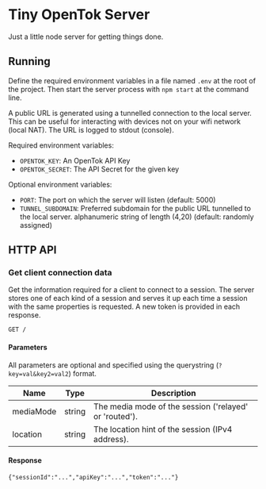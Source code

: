 # Tiny OpenTok Server

Just a little node server for getting things done.

## Running

Define the required environment variables in a file named `.env` at the root of the project. Then
start the server process with `npm start` at the command line.

A public URL is generated using a tunnelled connection to the local server. This can be useful for
interacting with devices not on your wifi network (local NAT). The URL is logged to stdout (console).

Required environment variables:
  *  `OPENTOK_KEY`: An OpenTok API Key
  *  `OPENTOK_SECRET`: The API Secret for the given key

Optional environment variables:
  *  `PORT`: The port on which the server will listen (default: 5000)
  *  `TUNNEL_SUBDOMAIN`: Preferred subdomain for the public URL tunnelled to the local server.
  alphanumeric string of length (4,20) (default: randomly assigned)

## HTTP API

### Get client connection data

Get the information required for a client to connect to a session. The server stores one of each
kind of a session and serves it up each time a session with the same properties is requested. A new
token is provided in each response.

```
GET /
```

#### Parameters

All parameters are optional and specified using the querystring (`?key=val&key2=val2`) format.

| Name      | Type      | Description                                                     |
|-----------|-----------|-----------------------------------------------------------------|
| mediaMode | string    | The media mode of the session ('relayed' or 'routed').          |
| location  | string    | The location hint of the session (IPv4 address).                |


#### Response

```
{"sessionId":"...","apiKey":"...","token":"..."}
```

